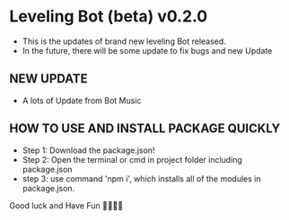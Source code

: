# Leveling Bot (beta) v0.2.0
  + This is the updates of brand new leveling Bot released.
  + In the future, there will be some update to fix bugs and new Update
## NEW UPDATE
  + A lots of Update from Bot Music

## HOW TO USE AND INSTALL PACKAGE QUICKLY 
  + Step 1: Download the package.json!
  + Step 2: Open the terminal or cmd in project folder including package.json
  + step 3: use command 'npm i', which installs all of the modules in package.json.


Good luck and Have Fun 🧀🥖🧀🧀
